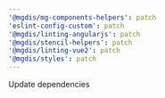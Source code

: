 ```yaml
---
'@mgdis/mg-components-helpers': patch
'eslint-config-custom': patch
'@mgdis/linting-angularjs': patch
'@mgdis/stencil-helpers': patch
'@mgdis/linting-vue2': patch
'@mgdis/styles': patch
---
```


Update dependencies
